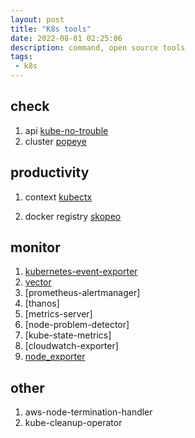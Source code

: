 ```yaml
---
layout: post
title: "K8s tools"
date: 2022-08-01 02:25:06
description: command, open source tools
tags:
 - k8s
---
```


## check 
1. api 
[kube-no-trouble](https://github.com/doitintl/kube-no-trouble)
2. cluster
[popeye](https://github.com/derailed/popeye)

## productivity
1. context
[kubectx](https://github.com/ahmetb/kubectx)

2. docker registry
[skopeo](https://github.com/containers/skopeo)



## monitor
1. [kubernetes-event-exporter]()
2. [vector](https://github.com/vectordotdev/vector) 
3. [prometheus-alertmanager]
4. [thanos]
5. [metrics-server]
6. [node-problem-detector]
7. [kube-state-metrics]
8. [cloudwatch-exporter]
9. [node_exporter](https://github.com/prometheus/node_exporter)

## other
1. aws-node-termination-handler  
2. kube-cleanup-operator
